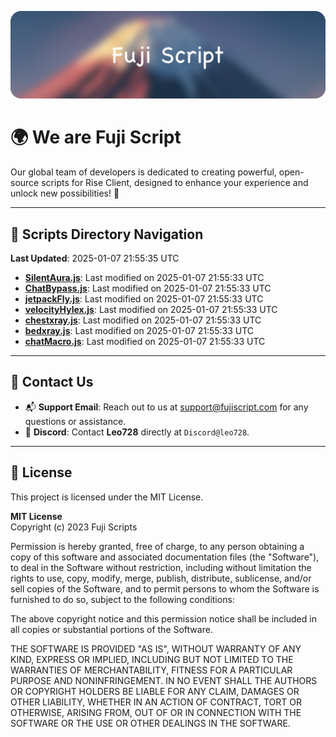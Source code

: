 ![Banner](.github/b.webp)

# 🌍 **We are Fuji Script**

Our global team of developers is dedicated to creating powerful, open-source scripts for Rise Client, designed to enhance your experience and unlock new possibilities! 🌟

---
<!-- SCRIPTS_NAVIGATION_START -->
## 📂 **Scripts Directory Navigation**

**Last Updated**: 2025-01-07 21:55:35 UTC

- **[SilentAura.js](scripts/SilentAura.js)**: Last modified on 2025-01-07 21:55:33 UTC
- **[ChatBypass.js](scripts/ChatBypass.js)**: Last modified on 2025-01-07 21:55:33 UTC
- **[jetpackFly.js](scripts/jetpackFly.js)**: Last modified on 2025-01-07 21:55:33 UTC
- **[velocityHylex.js](scripts/velocityHylex.js)**: Last modified on 2025-01-07 21:55:33 UTC
- **[chestxray.js](scripts/chestxray.js)**: Last modified on 2025-01-07 21:55:33 UTC
- **[bedxray.js](scripts/bedxray.js)**: Last modified on 2025-01-07 21:55:33 UTC
- **[chatMacro.js](scripts/chatMacro.js)**: Last modified on 2025-01-07 21:55:33 UTC

<!-- SCRIPTS_NAVIGATION_END -->

---

## 💬 **Contact Us**  
- 📬 **Support Email**: Reach out to us at [support@fujiscript.com](mailto:support@fujiscript.com) for any questions or assistance.  
- 💬 **Discord**: Contact **Leo728** directly at `Discord@leo728`.

---

## 📜 **License**

This project is licensed under the MIT License.  

**MIT License**  
Copyright (c) 2023 Fuji Scripts  

Permission is hereby granted, free of charge, to any person obtaining a copy of this software and associated documentation files (the "Software"), to deal in the Software without restriction, including without limitation the rights to use, copy, modify, merge, publish, distribute, sublicense, and/or sell copies of the Software, and to permit persons to whom the Software is furnished to do so, subject to the following conditions:  

The above copyright notice and this permission notice shall be included in all copies or substantial portions of the Software.  

THE SOFTWARE IS PROVIDED "AS IS", WITHOUT WARRANTY OF ANY KIND, EXPRESS OR IMPLIED, INCLUDING BUT NOT LIMITED TO THE WARRANTIES OF MERCHANTABILITY, FITNESS FOR A PARTICULAR PURPOSE AND NONINFRINGEMENT. IN NO EVENT SHALL THE AUTHORS OR COPYRIGHT HOLDERS BE LIABLE FOR ANY CLAIM, DAMAGES OR OTHER LIABILITY, WHETHER IN AN ACTION OF CONTRACT, TORT OR OTHERWISE, ARISING FROM, OUT OF OR IN CONNECTION WITH THE SOFTWARE OR THE USE OR OTHER DEALINGS IN THE SOFTWARE.  

